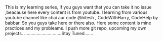This is my learning series, If you guys want that you can take it no issue ,beacause here every content is from youtube. I learning from various youtube channel like chai aur code @hitesh , CodeWithHarry, CodeHelp by babbar. So you guys take here or there also. Here some content is mine practices and my probleams.
I push more git repo, upcoming my own projects. ..............................Stay Tuned....... 
